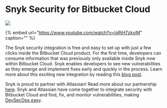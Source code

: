# Snyk Security for Bitbucket Cloud

![](https://github.com/snyk/user-docs/tree/0874305e3aea1ea3c57b0398879776ac062b3479/.gitbook/assets/blog-banner-atlassian-snyk.webp)

{% embed url="https://www.youtube.com/watch?v=IqRjH7zkxiM" caption="" %}

The Snyk security integration is free and easy to set up with just a few clicks inside the Bitbucket Cloud product. For the first time, developers can consume information that was previously only available inside Snyk now within Bitbucket Cloud. Snyk enables developers to see new vulnerabilities as they emerge and implement fixes early and quickly in the process. Learn more about this exciting new integration by reading this [blog post](https://snyk.io/blog/snyk-native-integration-atlassian-bitbucket-cloud-security/).

Snyk is proud to partner with Atlassian! Read more about our partnership [here](https://snyk.io/atlassian/). Snyk and Atlassian have come together to integrate security with Bitbucket Cloud and find, fix, and monitor vulnerabilities, making [DevSecOps easy](https://www.atlassian.com/software/bitbucket/features/devsecops).

